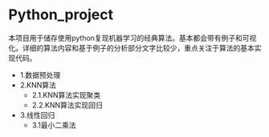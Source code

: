# Python_project
本项目用于储存使用python复现机器学习的经典算法。基本都会带有例子和可视化。详细的算法内容和基于例子的分析部分文字比较少，重点关注于算法的基本实现代码。

* 1.数据预处理
* 2.KNN算法
  * 2.1.KNN算法实现聚类
  * 2.2.KNN算法实现回归
* 3.线性回归
  * 3.1最小二乘法

